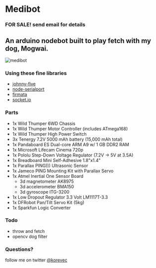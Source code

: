 Medibot
=======

### FOR SALE! send email for details


An arduino nodebot built to play fetch with my dog, Mogwai.
---------------------------------------------------

![medibot](http://i.imgur.com/MgULK.jpg)


### Using these fine libraries

- [johnny-five](https://github.com/rwldrn/johnny-five)
- [node-serialport](https://github.com/voodootikigod/node-serialport)
- [firmata](https://github.com/jgautier/firmata)
- [socket.io](http://socket.io/)

### Parts

- 1x Wild Thumper 6WD Chassis
- 1x Wild Thumper Motor Controller (includes ATmega168)
- 1x Wild Thumper High Power Switch
- 3x Tenergy 7.2V 5000 mAh battery (15,000 mAh total)
- 1x Pandaboard ES Dual-core ARM A9 w/ 1 GB DDR2 RAM 
- 1x Microsoft Lifecam Cinema 720p
- 1x Pololu Step-Down Voltage Regulator (7.2V -> 5V at 3.5A)
- 1x Breadboard Mini Self-Adhesive 1.8"x1.4"
- 1x Parallax PING))) Ultrasonic Sensor
- 1x Jameco PING Mounting Kit with Parallax Servo
- 1x Atmel Inertial One Sensor Board 
	- 3d magnetometer AK8975
	- 3d accelerometer BMA150
	- 3d gyroscope ITG-3200
- 1x Low Dropout Regulator 3.3 Volt LM1117T-3.3
- 1x DFRobot Pan/Tilt Servo Kit (5kg)
- 1x Sparkfun Logic Converter

### Todo

- throw and fetch
- opencv dog filter

### Questions?
follow me on twitter [@korevec](http://www.twitter.com/korevec)